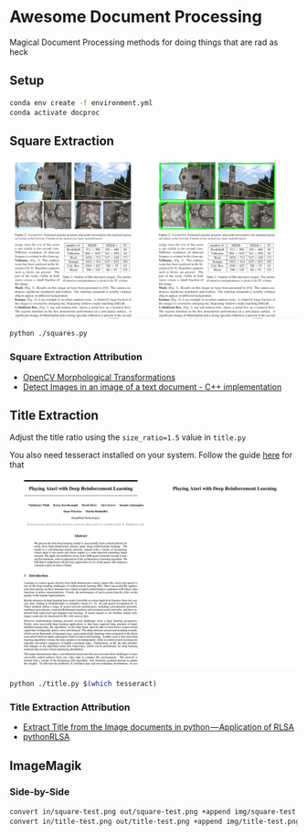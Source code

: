 # Awesome Document Processing

Magical Document Processing methods for doing things that are rad as heck

## Setup

```bash
conda env create -f environment.yml
conda activate docproc
```

## Square Extraction

![Input](img/square-test.png)

```bash
python ./squares.py
```

### Square Extraction Attribution

* [OpenCV Morphological Transformations](https://docs.opencv.org/3.0-beta/doc/py_tutorials/py_imgproc/py_morphological_ops/py_morphological_ops.html)
* [Detect Images in an image of a text document - C++ implementation](https://answers.opencv.org/question/75482/detect-images-in-an-image-of-a-text-document/)

## Title Extraction

Adjust the title ratio using the `size_ratio=1.5` value in `title.py`

You also need tesseract installed on your system. Follow the guide [here](https://github.com/tesseract-ocr/tesseract/wiki) for that

![Input](img/title-test.png)

```bash
python ./title.py $(which tesseract)
```

### Title Extraction Attribution

* [Extract Title from the Image documents in python — Application of RLSA](https://medium.com/@vasista/extract-title-from-the-image-documents-in-python-application-of-rlsa-58f91237901f)
* [pythonRLSA](https://github.com/Vasistareddy/pythonRLSA)

## ImageMagik

### Side-by-Side

```bash
convert in/square-test.png out/square-test.png +append img/square-test.png
convert in/title-test.png out/title-test.png +append img/title-test.png
```